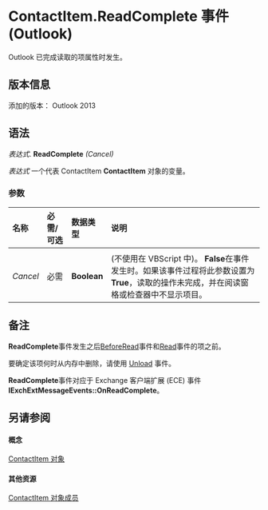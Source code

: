 
# ContactItem.ReadComplete 事件 (Outlook)
Outlook 已完成读取的项属性时发生。

## 版本信息

添加的版本： Outlook 2013


## 语法

 _表达式_. **ReadComplete** _(Cancel)_

 _表达式_ 一个代表 ContactItem **ContactItem** 对象的变量。


### 参数



|**名称**|**必需/可选**|**数据类型**|**说明**|
|:-----|:-----|:-----|:-----|
|||||
| _Cancel_|必需|**Boolean**|(不使用在 VBScript 中)。 **False**在事件发生时。如果该事件过程将此参数设置为 **True**，读取的操作未完成，并在阅读窗格或检查器中不显示项目。|

## 备注

 **ReadComplete**事件发生之后[BeforeRead](cebd1e59-b3a4-3c9d-5ed1-ff95c2c3d1ed.md)事件和[Read](508b4637-9d74-7645-7719-3c148d0688d8.md)事件的项之前。

要确定该项何时从内存中删除，请使用 [Unload](16a3d7ce-0843-5eb5-bbea-df6557ceda05.md) 事件。

 **ReadComplete**事件对应于 Exchange 客户端扩展 (ECE) 事件 **IExchExtMessageEvents::OnReadComplete**。


## 另请参阅


#### 概念


[ContactItem 对象](8e32093c-a678-f1fd-3f35-c2d8994d166f.md)
#### 其他资源


[ContactItem 对象成员](a8b13369-4c87-02aa-e62a-1f3067e559fa.md)